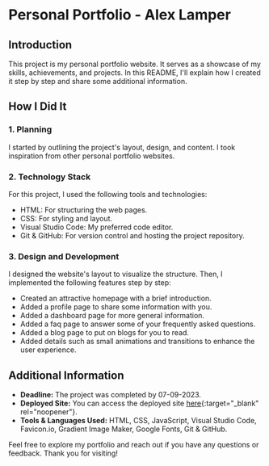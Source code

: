 # Personal Portfolio - Alex Lamper

## Introduction
This project is my personal portfolio website. It serves as a showcase of my skills, achievements, and projects. In this README, I'll explain how I created it step by step and share some additional information.

## How I Did It
### 1. Planning
I started by outlining the project's layout, design, and content. I took inspiration from other personal portfolio websites.

### 2. Technology Stack
For this project, I used the following tools and technologies:
- HTML: For structuring the web pages.
- CSS: For styling and layout.
- Visual Studio Code: My preferred code editor.
- Git & GitHub: For version control and hosting the project repository.

### 3. Design and Development
I designed the website's layout to visualize the structure. Then, I implemented the following features step by step:
- Created an attractive homepage with a brief introduction.
- Added a profile page to share some information with you.
- Added a dashboard page for more general information.
- Added a faq page to answer some of your frequently asked questions.
- Added a blog page to put on blogs for you to read.
- Added details such as small animations and transitions to enhance the user experience.

## Additional Information
- **Deadline:** The project was completed by 07-09-2023.
- **Deployed Site:** You can access the deployed site [here](https://alexlamper.github.io/){:target="_blank" rel="noopener"}.
- **Tools & Languages Used:** HTML, CSS, JavaScript, Visual Studio Code, Favicon.io, Gradient Image Maker, Google Fonts,  Git & GitHub.

Feel free to explore my portfolio and reach out if you have any questions or feedback. Thank you for visiting!
